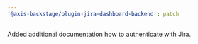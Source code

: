 ```yaml
---
'@axis-backstage/plugin-jira-dashboard-backend': patch
---
```


Added additional documentation how to authenticate with Jira.
